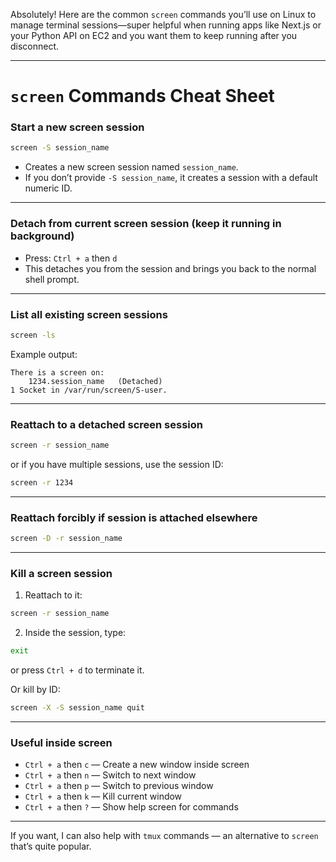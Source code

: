 Absolutely! Here are the common `screen` commands you’ll use on Linux to manage terminal sessions—super helpful when running apps like Next.js or your Python API on EC2 and you want them to keep running after you disconnect.

---

# `screen` Commands Cheat Sheet

### Start a new screen session

```bash
screen -S session_name
```

* Creates a new screen session named `session_name`.
* If you don’t provide `-S session_name`, it creates a session with a default numeric ID.

---

### Detach from current screen session (keep it running in background)

* Press:
  `Ctrl + a` then `d`
* This detaches you from the session and brings you back to the normal shell prompt.

---

### List all existing screen sessions

```bash
screen -ls
```

Example output:

```
There is a screen on:
    1234.session_name   (Detached)
1 Socket in /var/run/screen/S-user.
```

---

### Reattach to a detached screen session

```bash
screen -r session_name
```

or if you have multiple sessions, use the session ID:

```bash
screen -r 1234
```

---

### Reattach forcibly if session is attached elsewhere

```bash
screen -D -r session_name
```

---

### Kill a screen session

1. Reattach to it:

```bash
screen -r session_name
```

2. Inside the session, type:

```bash
exit
```

or press `Ctrl + d` to terminate it.

Or kill by ID:

```bash
screen -X -S session_name quit
```

---

### Useful inside screen

* `Ctrl + a` then `c` — Create a new window inside screen
* `Ctrl + a` then `n` — Switch to next window
* `Ctrl + a` then `p` — Switch to previous window
* `Ctrl + a` then `k` — Kill current window
* `Ctrl + a` then `?` — Show help screen for commands

---

If you want, I can also help with `tmux` commands — an alternative to `screen` that’s quite popular.
